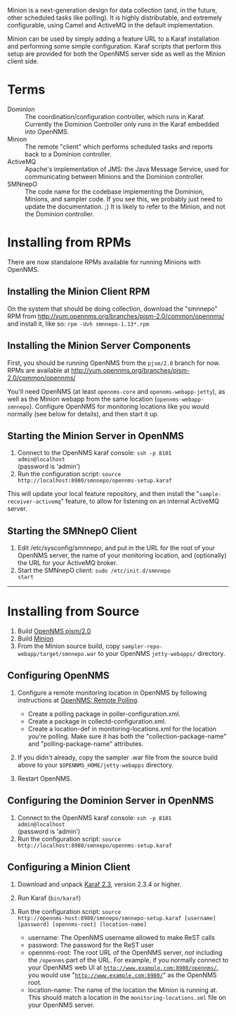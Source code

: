 Minion is a next-generation design for data collection (and, in the future,
other scheduled tasks like polling).  It is highly distributable, and extremely
configurable, using Camel and ActiveMQ in the default implementation.

Minion can be used by simply adding a feature URL to a Karaf installation and performing
some simple configuration.  Karaf scripts that perform this setup are provided for both
the OpenNMS server side as well as the Minion client side.

Terms
=====

<dl>
  <dt>Dominion</dt> <dd>The coordination/configuration controller, which runs in Karaf.
  Currently the Dominion Controller only runs in the Karaf embedded into OpenNMS.</dd>
  <dt>Minion</dt> <dd>The remote "client" which performs scheduled tasks and reports back
  to a Dominion controller.</dd>
  <dt>ActiveMQ</dt> <dd>Apache's implementation of JMS: the Java Message Service, used
  for communicating between Minions and the Dominion controller.</dd>
  <dt>SMNnepO</dt> <dd>The code name for the codebase implementing the Dominion,
  Minions, and sampler code.  If you see this, we probably just need to update the
  documentation. ;)  It is likely to refer to the Minion, and not the Dominion
  controller.</dd>
</dl>

Installing from RPMs
====================

There are now standalone RPMs available for running Minions with OpenNMS.

Installing the Minion Client RPM
--------------------------------

On the system that should be doing collection, download the "smnnepo" RPM
from http://yum.opennms.org/branches/pjsm-2.0/common/opennms/ and install
it, like so: <code>rpm -Uvh smnnepo-1.13\*.rpm</code>


Installing the Minion Server Components
---------------------------------------

First, you should be running OpenNMS from the <code>pjsm/2.0</code> branch for now.
RPMs are available at http://yum.opennms.org/branches/pjsm-2.0/common/opennms/

You'll need OpenNMS (at least <code>opennms-core</code> and
<code>opennms-webapp-jetty</code>), as well as the Minion webapp from the
same location (<code>opennms-webapp-smnnepo</code>).  Configure OpenNMS for
monitoring locations like you would normally (see below for details), and
then start it up.

Starting the Minion Server in OpenNMS
-------------------------------------

1. Connect to the OpenNMS karaf console: <code>ssh -p 8101 admin@localhost</code>
   <br />(password is 'admin')
2. Run the configuration script: <code>source http://localhost:8980/smnnepo/opennms-setup.karaf</code>

This will update your local feature repository, and then install the
"<code>sample-receiver-activemq</code>" feature, to allow for listening
on an internal ActiveMQ server.

Starting the SMNnepO Client
---------------------------

1. Edit /etc/sysconfig/smnnepo, and put in the URL for the root of your
   OpenNMS server, the name of your monitoring location, and (optionally) the
   URL for your ActiveMQ broker.
2. Start the SMNnepO client: <code>sudo /etc/init.d/smnnepo start</code>

<hr>

Installing from Source
======================

1. Build [OpenNMS pjsm/2.0](https://github.com/OpenNMS/opennms/tree/pjsm/2.0)
2. Build [Minion](http://github.com/OpenNMS/smnnepo.git)
3. From the Minion source build, copy <code>sampler-repo-webapp/target/smnnepo.war</code>
   to your OpenNMS <code>jetty-webapps/</code> directory.

Configuring OpenNMS
-------------------

1. Configure a remote monitoring location in OpenNMS by following instructions at
   [OpenNMS: Remote Polling](http://www.opennms.org/wiki/Remote_Polling).

    * Create a polling package in poller-configuration.xml.
    * Create a package in collectd-configuration.xml.
    * Create a location-def in monitoring-locations.xml for the location you're polling.
      Make sure it has both the "collection-package-name" and "polling-package-name"
      attributes.

2. If you didn't already, copy the sampler .war file from the source build above to your
   <code>$OPENNMS\_HOME/jetty-webapps</code> directory.
3. Restart OpenNMS.

Configuring the Dominion Server in OpenNMS
----------------------------------------

1. Connect to the OpenNMS karaf console: <code>ssh -p 8101 admin@localhost</code>
   <br />(password is 'admin')
2. Run the configuration script: <code>source http://localhost:8980/smnnepo/opennms-setup.karaf</code>

Configuring a Minion Client
---------------------------

1. Download and unpack [Karaf 2.3](http://karaf.apache.org/index/community/download.html),
   version 2.3.4 or higher.
2. Run Karaf (<code>bin/karaf</code>)
3. Run the configuration script:
   <code>source http://opennms-host:8980/smnnepo/smnnepo-setup.karaf [username] [password] [opennms-root] [location-name]</code>

	* username: The OpenNMS username allowed to make ReST calls
	* password: The password for the ReST user
	* opennms-root: The root URL of the OpenNMS server, _not_ including the
	  <code>/opennms</code> part of the URL.  For example, if you normally connect to your
	  OpenNMS web UI at <code>http://www.example.com:8980/opennms/</code>, you would use
	  "<code>http://www.example.com:8980/</code>" as the OpenNMS root.
	* location-name: The name of the location the Minion is running at.  This should match
	  a location in the <code>monitoring-locations.xml</code> file on your OpenNMS server.
